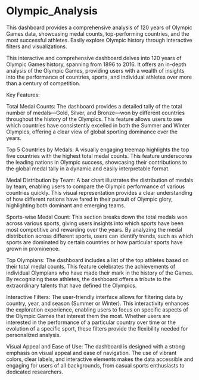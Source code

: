# Olympic_Analysis
This dashboard provides a comprehensive analysis of 120 years of Olympic Games data, showcasing medal counts, top-performing countries, and the most successful athletes. Easily explore Olympic history through interactive filters and visualizations.

This interactive and comprehensive dashboard delves into 120 years of Olympic Games history, spanning from 1896 to 2016. It offers an in-depth analysis of the Olympic Games, providing users with a wealth of insights into the performance of countries, sports, and individual athletes over more than a century of competition.

Key Features:

Total Medal Counts:
The dashboard provides a detailed tally of the total number of medals—Gold, Silver, and Bronze—won by different countries throughout the history of the Olympics. This feature allows users to see which countries have consistently excelled in both the Summer and Winter Olympics, offering a clear view of global sporting dominance over the years.

Top 5 Countries by Medals:
A visually engaging treemap highlights the top five countries with the highest total medal counts. This feature underscores the leading nations in Olympic success, showcasing their contributions to the global medal tally in a dynamic and easily interpretable format.

Medal Distribution by Team:
A bar chart illustrates the distribution of medals by team, enabling users to compare the Olympic performance of various countries quickly. This visual representation provides a clear understanding of how different nations have fared in their pursuit of Olympic glory, highlighting both dominant and emerging teams.

Sports-wise Medal Count:
This section breaks down the total medals won across various sports, giving users insights into which sports have been most competitive and rewarding over the years. By analyzing the medal distribution across different sports, users can identify trends, such as which sports are dominated by certain countries or how particular sports have grown in prominence.

Top Olympians:
The dashboard includes a list of the top athletes based on their total medal counts. This feature celebrates the achievements of individual Olympians who have made their mark in the history of the Games. By recognizing these athletes, the dashboard offers a tribute to the extraordinary talents that have defined the Olympics.

Interactive Filters:
The user-friendly interface allows for filtering data by country, year, and season (Summer or Winter). This interactivity enhances the exploration experience, enabling users to focus on specific aspects of the Olympic Games that interest them the most. Whether users are interested in the performance of a particular country over time or the evolution of a specific sport, these filters provide the flexibility needed for personalized analysis.

Visual Appeal and Ease of Use:
The dashboard is designed with a strong emphasis on visual appeal and ease of navigation. The use of vibrant colors, clear labels, and interactive elements makes the data accessible and engaging for users of all backgrounds, from casual sports enthusiasts to dedicated researchers.
